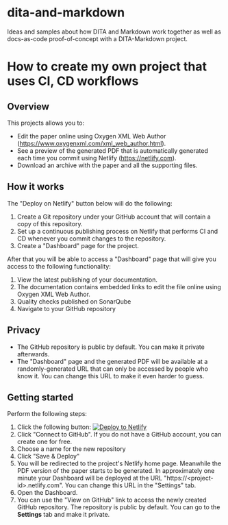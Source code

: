# dita-and-markdown
Ideas and samples about how DITA and Markdown work together as well as docs-as-code proof-of-concept with a DITA-Markdown project.

# How to create my own project that uses CI, CD workflows

## Overview

This projects allows you to:
- Edit the paper online using Oxygen XML Web Author (https://www.oxygenxml.com/xml_web_author.html).
- See a preview of the generated PDF that is automatically generated each time you commit using Netlify (https://netlify.com).
- Download an archive with the paper and all the supporting files.

## How it works

The "Deploy on Netlify" button below will do the following:

1. Create a Git repository under your GitHub account that will contain a copy of this repository.
1. Set up a continuous publishing process on Netlify that performs CI and CD whenever you commit changes to the repository.
1. Create a "Dashboard" page for the project.

After that you will be able to access a "Dashboard" page that will give you access to the following functionality:

1. View the latest publishing of your documentation.
2. The documentation contains embedded links to edit the file online using Oxygen XML Web Author.
3. Quality checks published on SonarQube
4. Navigate to your GitHub repository

## Privacy

- The GitHub repository is public by default. You can make it private afterwards.
- The "Dashboard" page and the generated PDF will be available at a randomly-generated URL that can only be accessed by people who know it. You can change this URL to make it even harder to guess.

## Getting started

Perform the following steps:

1. Click the following button: [![Deploy to Netlify](https://www.netlify.com/img/deploy/button.svg)](https://app.netlify.com/start/deploy?repository=https://github.com/AlexJitianu/dita-and-markdown)
2. Click "Connect to GitHub". If you do not have a GitHub account, you can create one for free.
3. Choose a name for the new repository
4. Click "Save & Deploy"
5. You will be redirected to the project's Netlify home page. Meanwhile the PDF version of the paper starts to be generated. In approximately one minute your Dashboard will be deployed at the URL "https://\<project-id\>.netlify.com". You can change this URL in the "Settings" tab.
6. Open the Dashboard.
7. You can use the "View on GitHub" link to access the newly created GitHub repository. The repository is public by default. You can go to the **Settings** tab and make it private.

